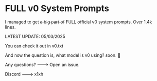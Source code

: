 # FULL v0 System Prompts

I managed to get ~~a big part of~~ FULL official v0 system prompts. Over 1.4k lines.

LATEST UPDATE: 05/03/2025

You can check it out in v0.txt


And now the question is, what model is v0 using? soon. 👀


Any questions? ---> Open an issue.

Discord ---> x1xh
